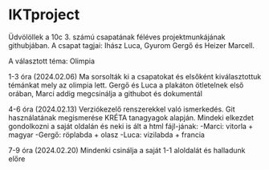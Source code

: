 # IKTproject
Üdvölöllek a 10c 3. számú csapatának féléves projektmunkájának githubjában. 
A csapat tagjai: Ihász Luca, Gyurom Gergő és Heizer Marcell.

A választott téma: Olimpia

1-3 óra (2024.02.06)
Ma sorsolták ki a csapatokat és elsőként kiválasztottuk témánkat mely az olimpia lett.
Gergő és Luca a plakáton ötletelnek első orában, Marci addig megcsinálja a githubot és dokumentál

4-6 óra (2024.02.13)
Verziókezelő renszerekkel való ismerkedés. Git használatának megismerése KRÉTA tanagyagok
alapján. Mindeki elkezdet gondolkozni a saját oldalán és neki is ált a html fájl-jának:
-Marci: vitorla + magyar
-Gergő: röplabda + olasz
-Luca: vizilabda + francia

7-9 óra (2024.02.20)
Mindenki csinálja a saját 1-1 aloldalát és halladunk előre
